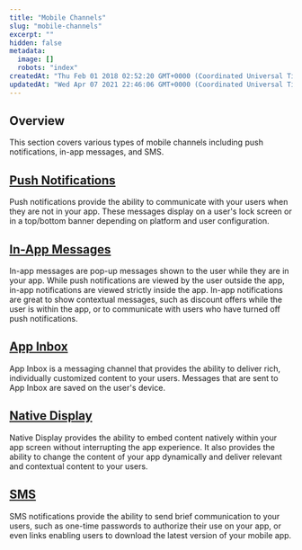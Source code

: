 ```yaml
---
title: "Mobile Channels"
slug: "mobile-channels"
excerpt: ""
hidden: false
metadata: 
  image: []
  robots: "index"
createdAt: "Thu Feb 01 2018 02:52:20 GMT+0000 (Coordinated Universal Time)"
updatedAt: "Wed Apr 07 2021 22:46:06 GMT+0000 (Coordinated Universal Time)"
---
```

## Overview

This section covers various types of mobile channels including push notifications, in-app messages, and SMS.

## [Push Notifications](doc:push)

Push notifications provide the ability to communicate with your users when they are not in your app. These messages display on a user's lock screen or in a top/bottom banner depending on platform and user configuration.

## [In-App Messages](https://docs.clevertap.com/docs/inapp-campaigns)

In-app messages are pop-up messages shown to the user while they are in your app. While push notifications are viewed by the user outside the app, in-app notifications are viewed strictly inside the app. In-app notifications are great to show contextual messages, such as discount offers while the user is within the app, or to communicate with users who have turned off push notifications.

## [App Inbox](https://docs.clevertap.com/docs/app-inbox)

App Inbox is a messaging channel that provides the ability to deliver rich, individually customized content to your users. Messages that are sent to App Inbox are saved on the user's device. 

## [Native Display](https://docs.clevertap.com/docs/native-display)

Native Display provides the ability to embed content natively within your app screen without interrupting the app experience. It also provides the ability to change the content of your app dynamically and deliver relevant and contextual content to your users. 

## [SMS](doc:sms)

SMS notifications provide the ability to send brief communication to your users, such as one-time passwords to authorize their use on your app, or even links enabling users to download the latest version of your mobile app.
